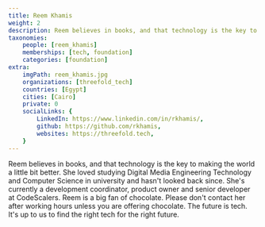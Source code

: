```yaml
---
title: Reem Khamis
weight: 2
description: Reem believes in books, and that technology is the key to making the world a bit better place.
taxonomies:
    people: [reem_khamis]
    memberships: [tech, foundation]
    categories: [foundation]
extra:
    imgPath: reem_khamis.jpg
    organizations: [threefold_tech]
    countries: [Egypt]
    cities: [Cairo]
    private: 0
    socialLinks: {
        LinkedIn: https://www.linkedin.com/in/rkhamis/,
        github: https://github.com/rkhamis,
        websites: https://threefold.tech,
    }
---
```


Reem believes in books, and that technology is the key to making the world a little bit better. She loved studying Digital Media Engineering Technology and Computer Science in university and hasn't looked back since. She's currently a development coordinator, product owner and senior developer at CodeScalers. Reem is a big fan of chocolate. Please don't contact her after working hours unless you are offering chocolate. The future is tech. It's up to us to find the right tech for the right future.
